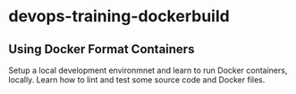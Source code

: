 # devops-training-dockerbuild
## Using Docker Format Containers
Setup a local development environmnet and learn to run Docker containers, locally. Learn how to lint and test some source code and Docker files.

